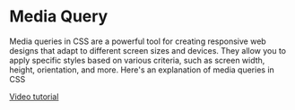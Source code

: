 # Media Query

Media queries in CSS are a powerful tool for creating responsive web designs that adapt to different screen sizes and devices. They allow you to apply specific styles based on various criteria, such as screen width, height, orientation, and more. Here's an explanation of media queries in CSS 

[Video tutorial](https://www.w3schools.com/css/css_grid.asp)
